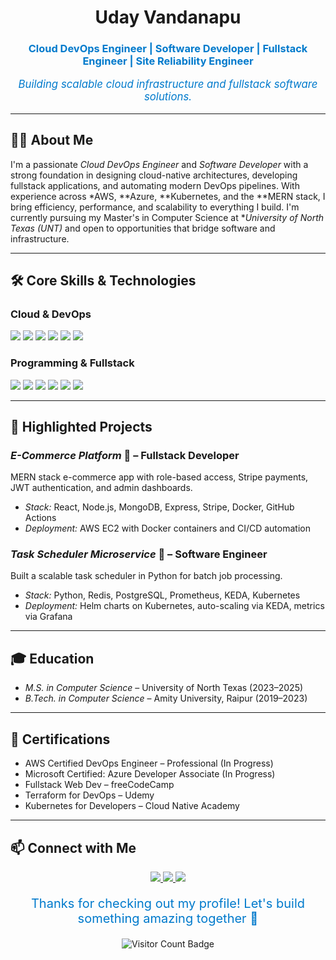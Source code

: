 

<h1 align="center">Uday Vandanapu</h1>
<h3 align="center" style="color: #007acc;">Cloud DevOps Engineer | Software Developer | Fullstack Engineer | Site Reliability Engineer</h3>

<p align="center" style="font-size: 1.2em; color: #007acc; font-style: italic;">
  Building scalable cloud infrastructure and fullstack software solutions.
</p>

---

## 🧑‍💼 About Me

I'm a passionate *Cloud DevOps Engineer* and *Software Developer* with a strong foundation in designing cloud-native architectures, developing fullstack applications, and automating modern DevOps pipelines. With experience across *AWS, **Azure, **Kubernetes, and the **MERN stack, I bring efficiency, performance, and scalability to everything I build. I'm currently pursuing my Master's in Computer Science at **University of North Texas (UNT)* and open to opportunities that bridge software and infrastructure.

---

## 🛠 Core Skills & Technologies

### Cloud & DevOps
<p align="left">
  <img src="https://img.shields.io/badge/AWS-232F3E?style=for-the-badge&logo=amazon-aws&logoColor=white"/>
  <img src="https://img.shields.io/badge/Azure-0078D4?style=for-the-badge&logo=microsoft-azure&logoColor=white"/>
  <img src="https://img.shields.io/badge/Kubernetes-326CE5?style=for-the-badge&logo=kubernetes&logoColor=white"/>
  <img src="https://img.shields.io/badge/Docker-2496ED?style=for-the-badge&logo=docker&logoColor=white"/>
  <img src="https://img.shields.io/badge/Terraform-623CE4?style=for-the-badge&logo=terraform&logoColor=white"/>
  <img src="https://img.shields.io/badge/Jenkins-D24939?style=for-the-badge&logo=jenkins&logoColor=white"/>
</p>

### Programming & Fullstack
<p align="left">
  <img src="https://img.shields.io/badge/Python-3776AB?style=for-the-badge&logo=python&logoColor=white"/>
  <img src="https://img.shields.io/badge/JavaScript-F7DF1E?style=for-the-badge&logo=javascript&logoColor=black"/>
  <img src="https://img.shields.io/badge/Node.js-339933?style=for-the-badge&logo=node-dot-js&logoColor=white"/>
  <img src="https://img.shields.io/badge/React-61DAFB?style=for-the-badge&logo=react&logoColor=black"/>
  <img src="https://img.shields.io/badge/PostgreSQL-4169E1?style=for-the-badge&logo=postgresql&logoColor=white"/>
  <img src="https://img.shields.io/badge/MongoDB-47A248?style=for-the-badge&logo=mongodb&logoColor=white"/>
</p>

---

## 🚀 Highlighted Projects

### *E-Commerce Platform* 🛒 – Fullstack Developer
MERN stack e-commerce app with role-based access, Stripe payments, JWT authentication, and admin dashboards.
- *Stack:* React, Node.js, MongoDB, Express, Stripe, Docker, GitHub Actions
- *Deployment:* AWS EC2 with Docker containers and CI/CD automation

### *Task Scheduler Microservice* 🧠 – Software Engineer
Built a scalable task scheduler in Python for batch job processing.
- *Stack:* Python, Redis, PostgreSQL, Prometheus, KEDA, Kubernetes
- *Deployment:* Helm charts on Kubernetes, auto-scaling via KEDA, metrics via Grafana

---

## 🎓 Education

- *M.S. in Computer Science* – University of North Texas (2023–2025)
- *B.Tech. in Computer Science* – Amity University, Raipur (2019–2023)

---

## 📜 Certifications

- AWS Certified DevOps Engineer – Professional (In Progress)
- Microsoft Certified: Azure Developer Associate (In Progress)
- Fullstack Web Dev – freeCodeCamp
- Terraform for DevOps – Udemy
- Kubernetes for Developers – Cloud Native Academy

---

## 📫 Connect with Me

<p align="center">
  <a href="mailto:uday@careeremail.net">
    <img src="https://img.shields.io/badge/Email-D14836?style=for-the-badge&logo=gmail&logoColor=white"/>
  </a>
  <a href="https://linkedin.com/in/udayv66">
    <img src="https://img.shields.io/badge/LinkedIn-0077B5?style=for-the-badge&logo=linkedin&logoColor=white"/>
  </a>
  <a href="https://github.com/udaydev">
    <img src="https://img.shields.io/badge/GitHub-181717?style=for-the-badge&logo=github&logoColor=white"/>
  </a>
</p>

<div align="center">
  <p style="font-size: 20px; color: #007acc;">Thanks for checking out my profile! Let's build something amazing together 🚀</p>
  <img src="https://visitor-badge.laobi.icu/badge?page_id=udayvandanapu.udayvandanapu" alt="Visitor Count Badge"/>
</div>
